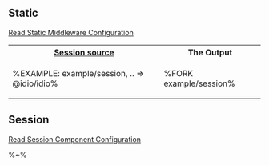## Static

[Read Static Middleware Configuration](/doc/static.md)


<table>
<!-- block-start -->
<tr><th><a href="example/session.js">Session source</a></th><th>The Output</th></tr>
<tr><td>

%EXAMPLE: example/session, .. => @idio/idio%
</td>
<td>

%FORK example/session%
</td></tr>
</table>

## Session

[Read Session Component Configuration](/doc/session.md)

%~%